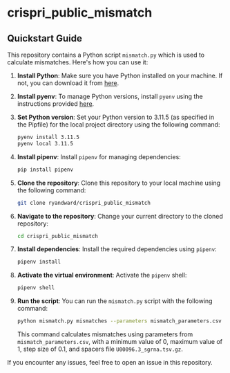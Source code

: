 # crispri_public_mismatch

## Quickstart Guide

This repository contains a Python script `mismatch.py` which is used to calculate mismatches. Here's how you can use it:

1. **Install Python**: Make sure you have Python installed on your machine. If not, you can download it from [here](https://www.python.org/downloads/).

2. **Install pyenv**: To manage Python versions, install `pyenv` using the instructions provided [here](https://github.com/pyenv/pyenv#installation).

3. **Set Python version**: Set your Python version to 3.11.5 (as specified in the Pipfile) for the local project directory using the following command:

    ```bash
    pyenv install 3.11.5
    pyenv local 3.11.5
    ```

4. **Install pipenv**: Install `pipenv` for managing dependencies:

    ```bash
    pip install pipenv
    ```

5. **Clone the repository**: Clone this repository to your local machine using the following command:

    ```bash
    git clone ryandward/crispri_public_mismatch
    ```

6. **Navigate to the repository**: Change your current directory to the cloned repository:

    ```bash
    cd crispri_public_mismatch
    ```

7. **Install dependencies**: Install the required dependencies using `pipenv`:

    ```bash
    pipenv install
    ```

8. **Activate the virtual environment**: Activate the `pipenv` shell:

    ```bash
    pipenv shell
    ```

9. **Run the script**: You can run the `mismatch.py` script with the following command:

    ```bash
    python mismatch.py mismatches --parameters mismatch_parameters.csv --min 0 --max 1 --step 0.1 --spacers_file U00096.3_sgrna.tsv.gz
    ```

    This command calculates mismatches using parameters from `mismatch_parameters.csv`, with a minimum value of 0, maximum value of 1, step size of 0.1, and spacers file `U00096.3_sgrna.tsv.gz`.

If you encounter any issues, feel free to open an issue in this repository.
